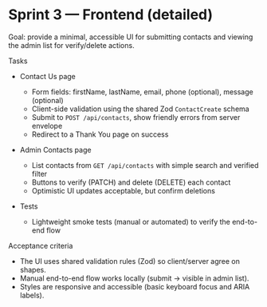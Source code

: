 # Sprint 3 — Frontend (detailed)

Goal: provide a minimal, accessible UI for submitting contacts and viewing the
admin list for verify/delete actions.

Tasks

- Contact Us page

  - Form fields: firstName, lastName, email, phone (optional), message
    (optional)
  - Client-side validation using the shared Zod `ContactCreate` schema
  - Submit to `POST /api/contacts`, show friendly errors from server envelope
  - Redirect to a Thank You page on success

- Admin Contacts page

  - List contacts from `GET /api/contacts` with simple search and verified
    filter
  - Buttons to verify (PATCH) and delete (DELETE) each contact
  - Optimistic UI updates acceptable, but confirm deletions

- Tests
  - Lightweight smoke tests (manual or automated) to verify the end-to-end flow

Acceptance criteria

- The UI uses shared validation rules (Zod) so client/server agree on shapes.
- Manual end-to-end flow works locally (submit → visible in admin list).
- Styles are responsive and accessible (basic keyboard focus and ARIA labels).
